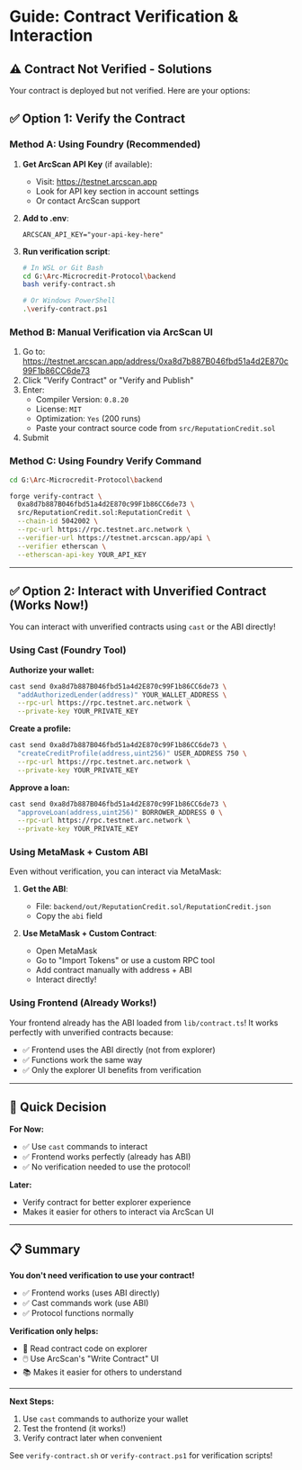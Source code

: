 # Guide: Contract Verification & Interaction

## ⚠️ Contract Not Verified - Solutions

Your contract is deployed but not verified. Here are your options:

## ✅ Option 1: Verify the Contract

### Method A: Using Foundry (Recommended)

1. **Get ArcScan API Key** (if available):
   - Visit: https://testnet.arcscan.app
   - Look for API key section in account settings
   - Or contact ArcScan support

2. **Add to .env**:
   ```env
   ARCSCAN_API_KEY="your-api-key-here"
   ```

3. **Run verification script**:
   ```bash
   # In WSL or Git Bash
   cd G:\Arc-Microcredit-Protocol\backend
   bash verify-contract.sh
   
   # Or Windows PowerShell
   .\verify-contract.ps1
   ```

### Method B: Manual Verification via ArcScan UI

1. Go to: https://testnet.arcscan.app/address/0xa8d7b887B046fbd51a4d2E870c99F1b86CC6de73
2. Click "Verify Contract" or "Verify and Publish"
3. Enter:
   - Compiler Version: `0.8.20`
   - License: `MIT`
   - Optimization: `Yes` (200 runs)
   - Paste your contract source code from `src/ReputationCredit.sol`
4. Submit

### Method C: Using Foundry Verify Command

```bash
cd G:\Arc-Microcredit-Protocol\backend

forge verify-contract \
  0xa8d7b887B046fbd51a4d2E870c99F1b86CC6de73 \
  src/ReputationCredit.sol:ReputationCredit \
  --chain-id 5042002 \
  --rpc-url https://rpc.testnet.arc.network \
  --verifier-url https://testnet.arcscan.app/api \
  --verifier etherscan \
  --etherscan-api-key YOUR_API_KEY
```

---

## ✅ Option 2: Interact with Unverified Contract (Works Now!)

You can interact with unverified contracts using `cast` or the ABI directly!

### Using Cast (Foundry Tool)

**Authorize your wallet:**
```bash
cast send 0xa8d7b887B046fbd51a4d2E870c99F1b86CC6de73 \
  "addAuthorizedLender(address)" YOUR_WALLET_ADDRESS \
  --rpc-url https://rpc.testnet.arc.network \
  --private-key YOUR_PRIVATE_KEY
```

**Create a profile:**
```bash
cast send 0xa8d7b887B046fbd51a4d2E870c99F1b86CC6de73 \
  "createCreditProfile(address,uint256)" USER_ADDRESS 750 \
  --rpc-url https://rpc.testnet.arc.network \
  --private-key YOUR_PRIVATE_KEY
```

**Approve a loan:**
```bash
cast send 0xa8d7b887B046fbd51a4d2E870c99F1b86CC6de73 \
  "approveLoan(address,uint256)" BORROWER_ADDRESS 0 \
  --rpc-url https://rpc.testnet.arc.network \
  --private-key YOUR_PRIVATE_KEY
```

### Using MetaMask + Custom ABI

Even without verification, you can interact via MetaMask:

1. **Get the ABI**:
   - File: `backend/out/ReputationCredit.sol/ReputationCredit.json`
   - Copy the `abi` field

2. **Use MetaMask + Custom Contract**:
   - Open MetaMask
   - Go to "Import Tokens" or use a custom RPC tool
   - Add contract manually with address + ABI
   - Interact directly!

### Using Frontend (Already Works!)

Your frontend already has the ABI loaded from `lib/contract.ts`! It works perfectly with unverified contracts because:
- ✅ Frontend uses the ABI directly (not from explorer)
- ✅ Functions work the same way
- ✅ Only the explorer UI benefits from verification

---

## 🎯 Quick Decision

**For Now:**
- ✅ Use `cast` commands to interact
- ✅ Frontend works perfectly (already has ABI)
- ✅ No verification needed to use the protocol!

**Later:**
- Verify contract for better explorer experience
- Makes it easier for others to interact via ArcScan UI

---

## 📋 Summary

**You don't need verification to use your contract!**

- ✅ Frontend works (uses ABI directly)
- ✅ Cast commands work (use ABI)
- ✅ Protocol functions normally

**Verification only helps:**
- 📖 Read contract code on explorer
- 🖱️ Use ArcScan's "Write Contract" UI
- 📚 Makes it easier for others to understand

---

**Next Steps:**
1. Use `cast` commands to authorize your wallet
2. Test the frontend (it works!)
3. Verify contract later when convenient

See `verify-contract.sh` or `verify-contract.ps1` for verification scripts!

